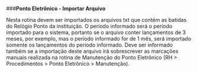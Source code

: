 ###**Ponto Eletrônico - Importar Arquivo**

Nesta rotina devem ser importados os arquivos txt que contém as batidas do Relógio Ponto da instituição. O período informado será o período importado para o sistema, portanto se o arquivo conter lançamentos de 3 meses, por exemplo, mas o período informado for de 1 mês, será importado somente os lançamentos do período informado.
Deve ser informado também se a importação deste arquivo irá sobrescrever as marcações manuais realizada na rotina de Manutenção do Ponto Eletrônico (RH > Procedimentos > Ponto Eletrônico > Manutenção).
